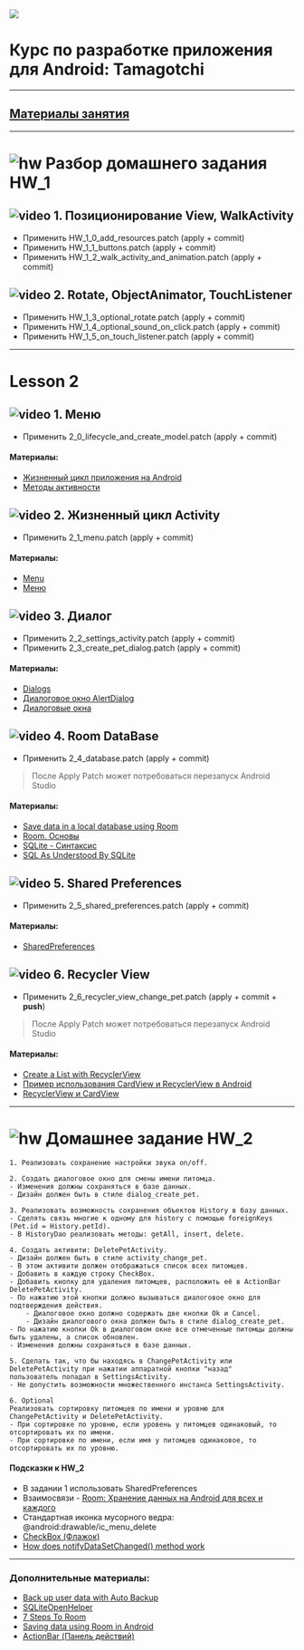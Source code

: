 
<img src="https://cdn1.savepice.ru/uploads/2019/2/10/99d546adac94ae499204b58108b3805b-full.jpg"/>

# Курс по разработке приложения для Android: Tamagotchi

---

## [Материалы занятия](https://drive.google.com/open?id=19DiCEKgFMkcNqitETaaDm-S0cb0Ffn8D)

---

# ![hw](https://cloud.githubusercontent.com/assets/13649199/13672719/09593080-e6e7-11e5-81d1-5cb629c438ca.png) Разбор домашнего задания HW_1

## ![video](https://cloud.githubusercontent.com/assets/13649199/13672715/06dbc6ce-e6e7-11e5-81a9-04fbddb9e488.png) 1. Позиционирование View, WalkActivity

- Применить HW_1_0_add_resources.patch (apply + commit)
- Применить HW_1_1_buttons.patch (apply + commit)
- Применить HW_1_2_walk_activity_and_animation.patch (apply + commit)

## ![video](https://cloud.githubusercontent.com/assets/13649199/13672715/06dbc6ce-e6e7-11e5-81a9-04fbddb9e488.png) 2. Rotate, ObjectAnimator, TouchListener

- Применить HW_1_3_optional_rotate.patch (apply + commit)
- Применить HW_1_4_optional_sound_on_click.patch (apply + commit)
- Применить HW_1_5_on_touch_listener.patch (apply + commit)

---


# Lesson 2

## ![video](https://cloud.githubusercontent.com/assets/13649199/13672715/06dbc6ce-e6e7-11e5-81a9-04fbddb9e488.png) 1. Меню

- Применить 2_0_lifecycle_and_create_model.patch (apply + commit)

#### Материалы:

- [Жизненный цикл приложения на Android](http://developer.alexanderklimov.ru/android/theory/lifecycle.php)
- [Методы активности](http://developer.alexanderklimov.ru/android/theory/activity_methods.php)

## ![video](https://cloud.githubusercontent.com/assets/13649199/13672715/06dbc6ce-e6e7-11e5-81a9-04fbddb9e488.png) 2. Жизненный цикл Activity

- Применить 2_1_menu.patch (apply + commit)

#### Материалы:

- [Menu](https://developer.android.com/guide/topics/ui/menus?hl=ru)
- [Меню](http://developer.alexanderklimov.ru/android/menu.php)

## ![video](https://cloud.githubusercontent.com/assets/13649199/13672715/06dbc6ce-e6e7-11e5-81a9-04fbddb9e488.png) 3. Диалог

- Применить 2_2_settings_activity.patch (apply + commit)
- Применить 2_3_create_pet_dialog.patch (apply + commit)

#### Материалы:

- [Dialogs](https://developer.android.com/guide/topics/ui/dialogs?hl=ru)
- [Диалоговое окно AlertDialog](http://developer.alexanderklimov.ru/android/alertdialog.php)
- [Диалоговые окна](http://developer.alexanderklimov.ru/android/theory/dialog.php)

## ![video](https://cloud.githubusercontent.com/assets/13649199/13672715/06dbc6ce-e6e7-11e5-81a9-04fbddb9e488.png) 4. Room DataBase

- Применить 2_4_database.patch (apply + commit)
> После Apply Patch может потребоваться перезапуск Android Studio

#### Материалы:

- [Save data in a local database using Room](https://developer.android.com/training/data-storage/room/)
- [Room. Основы](https://startandroid.ru/ru/courses/architecture-components/27-course/architecture-components/529-urok-5-room-osnovy.html)
- [SQLite - Синтаксис](http://unetway.com/tutorial/sqlite-syntax/)
- [SQL As Understood By SQLite](https://www.sqlite.org/lang.html)

## ![video](https://cloud.githubusercontent.com/assets/13649199/13672715/06dbc6ce-e6e7-11e5-81a9-04fbddb9e488.png) 5. Shared Preferences

- Применить 2_5_shared_preferences.patch (apply + commit)

#### Материалы:

- [SharedPreferences](http://developer.alexanderklimov.ru/android/theory/sharedpreferences.php)

## ![video](https://cloud.githubusercontent.com/assets/13649199/13672715/06dbc6ce-e6e7-11e5-81a9-04fbddb9e488.png) 6. Recycler View

- Применить 2_6_recycler_view_change_pet.patch (apply + commit + **push**)
> После Apply Patch может потребоваться перезапуск Android Studio

#### Материалы:

- [Create a List with RecyclerView](https://developer.android.com/guide/topics/ui/layout/recyclerview)
- [Пример использования CardView и RecyclerView в Android](http://www.fandroid.info/primer-ispolzovaniya-cardview-i-recyclerview-v-android/)
- [RecyclerView и CardView](https://habr.com/ru/post/237101/)

---

# ![hw](https://cloud.githubusercontent.com/assets/13649199/13672719/09593080-e6e7-11e5-81d1-5cb629c438ca.png) Домашнее задание HW_2

```
1. Реализовать сохранение настройки звука on/off.

2. Создать диалоговое окно для смены имени питомца.
- Изменения должны сохраняться в базе данных.
- Дизайн должен быть в стиле dialog_create_pet.

3. Реализовать возможность сохранения объектов History в базу данных.
- Сделять связь многие к одному для history с помощью foreignKeys (Pet.id = History.petId).
- В HistoryDao реализовать методы: getAll, insert, delete.

4. Создать активити: DeletePetActivity.
- Дизайн должен быть в стиле activity_change_pet.
- В этом активити должен отображаться список всех питомцев.
- Добавить в каждую строку CheckBox.
- Добавить кнопку для удаления питомцев, расположить её в ActionBar DeletePetActivity.
- По нажатию этой кнопки должно вызываться диалоговое окно для подтверждения действия. 
    - Диалоговое окно должно содержать две кнопки Ok и Cancel.
    - Дизайн диалогового окна должен быть в стиле dialog_create_pet.
- По нажатию кнопки Ok в диалоговом окне все отмеченные питомцы должны быть удалены, а список обновлен.
- Изменения должны сохраняться в базе данных.

5. Сделать так, что бы находясь в ChangePetActivity или DeletePetActivity при нажатии аппаратной кнопки "назад" 
пользователь попадал в SettingsActivity.
- Не допустить возможности множественного инстанса SettingsActivity.

6. Optional
Реализовать сортировку питомцев по имени и уровню для ChangePetActivity и DeletePetActivity.
- При сортировке по уровню, если уровень у питомцев одинаковый, то отсортировать их по имени.
- При сортировке по имени, если имя у питомцев одинаковое, то отсортировать их по уровню.
```

#### Подсказки к HW_2

- В задании 1 использовать SharedPreferences
- Взаимосвязи - [Room: Хранение данных на Android для всех и каждого](https://habr.com/ru/post/336196/) 
- Стандартная иконка мусорного ведра: @android:drawable/ic_menu_delete
- [CheckBox (Флажок)](http://developer.alexanderklimov.ru/android/views/checkbox.php)
- [How does notifyDataSetChanged() method work](https://stackoverflow.com/questions/12229817/android-how-does-notifydatasetchanged-method-and-listviews-work)

---


### Дополнительные материалы:

- [Back up user data with Auto Backup](https://developer.android.com/guide/topics/data/autobackup)
- [SQLiteOpenHelper](https://developer.android.com/reference/android/database/sqlite/SQLiteOpenHelper#onCreate(android.database.sqlite.SQLiteDatabase))
- [7 Steps To Room](https://medium.com/androiddevelopers/7-steps-to-room-27a5fe5f99b2)
- [Saving data using Room in Android](https://en.proft.me/2017/11/15/saving-data-using-room-android/)
- [ActionBar (Панель действий)](http://developer.alexanderklimov.ru/android/actionbar.php)